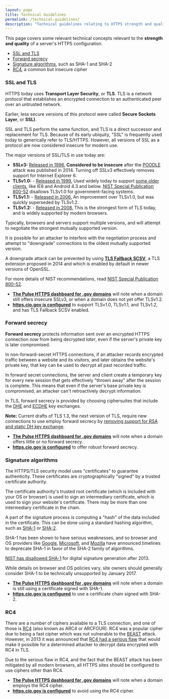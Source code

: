 ```yaml
---
layout: page
title: Technical Guidelines
permalink: /technical-guidelines/
description: "Technical guidelines relating to HTTPS strength and quality."
---
```


This page covers some relevant technical concepts relevant to the **strength and quality** of a server's HTTPS configuration.

* [SSL and TLS](#ssl-and-tls)
* [Forward secrecy](#forward-secrecy)
* [Signature algorithms](#signature-algorithms), such as SHA-1 and SHA-2
* [RC4](#rc4), a common but insecure cipher

### SSL and TLS

HTTPS today uses **Transport Layer Security**, or **TLS**. TLS is a network protocol that establishes an encrypted connection to an authenticated peer over an untrusted network.

Earlier, less secure versions of this protocol were called **Secure Sockets Layer**, or **SSL)**.

SSL and TLS perform the same function, and TLS is a direct successor and replacement for TLS. Because of its early ubiquity, "SSL" is frequently used today to generically refer to TLS/HTTPS. However, all versions of SSL as a protocol are now considered insecure for modern use.

The major versions of SSL/TLS in use today are:

* **SSLv3:** [Released in 1996.](https://tools.ietf.org/html/rfc6101) **Considered to be insecure** after the [POODLE](https://www.openssl.org/~bodo/ssl-poodle.pdf) attack was published in 2014. Turning off SSLv3 effectively removes support for Internet Explorer 6.
* **TLSv1.0:** - [Released in 1999.](https://tools.ietf.org/html/rfc2246) Used widely today to support [some older clients](https://www.ssllabs.com/ssltest/clients.html), like IE8 and Android 4.3 and below. [NIST Special Publication 800-52](http://nvlpubs.nist.gov/nistpubs/SpecialPublications/NIST.SP.800-52r1.pdf) disallows TLSv1.0 for government-facing systems.
* **TLSv1.1:** - [Released in 2006.](https://tools.ietf.org/html/rfc4346) An improvement over TLSv1.0, but was quickly superseded by TLSv1.2.
* **TLSv1.2:** - [Released in 2008.](https://tools.ietf.org/html/rfc5246) This is the strongest form of TLS today, and is widely supported by modern browsers.

Typically, browsers and servers support multiple versions, and will attempt to negotiate the strongest mutually supported version.

It is possible for an attacker to interfere with the negotiation process and attempt to "downgrade" connections to the oldest mutually supported version.

A downgrade attack can be prevented by using **[TLS Fallback SCSV](https://tools.ietf.org/html/rfc7507)**, a TLS extension proposed in 2014 and which is enabled by default in newer versions of OpenSSL.

For more details of NIST recommendations, read [NIST Special Publication 800-52](http://nvlpubs.nist.gov/nistpubs/SpecialPublications/NIST.SP.800-52r1.pdf).

* **[The Pulse HTTPS dashboard for .gov domains](https://pulse.cio.gov/https/domains/)** will note when a domain still offers insecure SSLv3, or when a domain does not yet offer TLSv1.2.
* **[https.cio.gov is configured](https://www.ssllabs.com/ssltest/analyze.html?d=https.cio.gov)** to support TLSv1.0, TLSv1.1, and TLSv1.2, and has TLS Fallback SCSV enabled.

### Forward secrecy

**Forward secrecy** protects information sent over an encrypted HTTPS connection _now_ from being decrypted _later_, even if the server's private key is later compromised.

In non-forward-secret HTTPS connections, if an attacker records encrypted traffic between a website and its visitors, and later obtains the website's private key, that key can be used to decrypt all past recorded traffic.

In forward secret connections, the server and client create a temporary key for every new session that gets effectively "thrown away" after the session is complete. This means that even if the server's base private key is compromised, an attacker can't retroactively decrypt information.

In TLS, forward secrecy is provided by choosing ciphersuites that include the [DHE](https://en.wikipedia.org/wiki/Diffie–Hellman_key_exchange) and [ECDHE](https://en.wikipedia.org/wiki/Elliptic_curve_Diffie%E2%80%93Hellman) key exchanges.

**Note:** Current drafts of TLS 1.3, the next version of TLS, require new connections to use employ forward secrecy by [removing support for RSA and static DH key exchange](https://tools.ietf.org/html/draft-ietf-tls-tls13-02#section-1.2).

* **[The Pulse HTTPS dashboard for .gov domains](https://pulse.cio.gov/https/domains/)** will note when a domain offers little or no forward secrecy.
* **[https.cio.gov is configured](https://www.ssllabs.com/ssltest/analyze.html?d=https.cio.gov)** to offer robust forward secrecy.

### Signature algorithms

The HTTPS/TLS security model uses "certificates" to guarantee authenticity. These certificates are cryptographically "signed" by a trusted certificate authority.

The certificate authority's trusted root certificate (which is included with your OS or browser) is used to sign an intermediary certificate, which is used to sign your website's certificate. There may be more than one intermediary certificate in the chain.

A part of the signature process is computing a "hash" of the data included in the certificate. This can be done using a standard hashing algorithm, such as [SHA-1](https://en.wikipedia.org/wiki/SHA-1) or [SHA-2](https://en.wikipedia.org/wiki/SHA-2).

SHA-1 has been shown to have serious weaknesses, and so browser and OS providers like [Google](http://googleonlinesecurity.blogspot.com/2014/09/gradually-sunsetting-sha-1.html), [Microsoft](http://blogs.technet.com/b/pki/archive/2013/11/12/sha1-deprecation-policy.aspx), and [Mozilla](https://blog.mozilla.org/security/2014/09/23/phasing-out-certificates-with-sha-1-based-signature-algorithms/) have announced timelines to deprecate SHA-1 in favor of the SHA-2 family of algorithms.

[NIST has disallowed SHA-1](http://nvlpubs.nist.gov/nistpubs/SpecialPublications/NIST.SP.800-52r1.pdf) for digital signature generation after 2013. 

While details on browser and OS policies vary, site owners should generally consider SHA-1 to be technically unsupported by January 2017.

* **[The Pulse HTTPS dashboard for .gov domains](https://pulse.cio.gov/https/domains/)** will note when a domain is still using a certificate signed with SHA-1.
* **[https.cio.gov is configured](https://www.ssllabs.com/ssltest/analyze.html?d=https.cio.gov)** to use a certificate chain signed with SHA-2.

### RC4

There are a number of ciphers available to a TLS connection, and one of those is [RC4](https://en.wikipedia.org/wiki/RC4) (also known as ARC4 or ARCFOUR). RC4 was a popular cipher due to being a fast cipher which was not vulnerable to the [BEAST](https://community.qualys.com/blogs/securitylabs/2011/10/17/mitigating-the-beast-attack-on-tls) attack. However, in 2013 it was announced that [RC4 had a serious flaw](http://www.isg.rhul.ac.uk/tls/) that would make it possible for a determined attacker to decrypt data encrypted with RC4 in TLS.

Due to the serious flaw in RC4, and the fact that the BEAST attack has been mitigated by all modern browsers, all HTTPS sites should be configured to use ciphers other than RC4.

* **[The Pulse HTTPS dashboard for .gov domains](https://pulse.cio.gov/https/domains/)** will note when a domain employs the RC4 cipher.
* **[https.cio.gov is configured](https://www.ssllabs.com/ssltest/analyze.html?d=https.cio.gov)** to avoid using the RC4 cipher.
